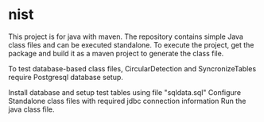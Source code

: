 # nist

This project is for java with maven. The repository contains simple Java class files and can be executed standalone. 
To execute the project, get the package and build it as a maven project to generate the class file.

To test database-based class files, CircularDetection and  SyncronizeTables require Postgresql database setup.

Install database and setup test tables using file "sqldata.sql"
Configure Standalone class files with required jdbc connection information 
Run the java class file.
